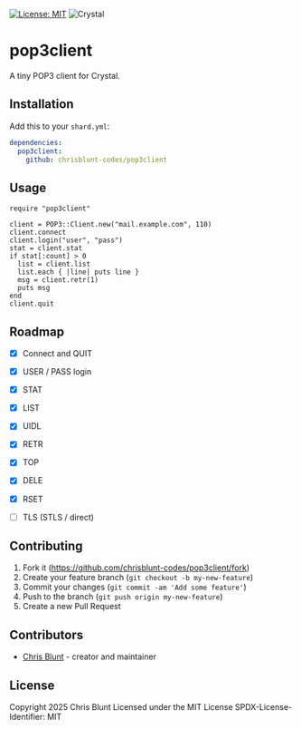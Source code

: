 [![License: MIT](https://img.shields.io/badge/License-MIT-yellow.svg)](https://opensource.org/licenses/MIT)
![Crystal](https://img.shields.io/badge/Crystal-1.17-blue)

# pop3client

A tiny POP3 client for Crystal.

## Installation

Add this to your `shard.yml`:

```yaml
dependencies:
  pop3client:
    github: chrisblunt-codes/pop3client
```

## Usage

```crystal
require "pop3client"

client = POP3::Client.new("mail.example.com", 110)
client.connect
client.login("user", "pass")
stat = client.stat
if stat[:count] > 0
  list = client.list
  list.each { |line| puts line }
  msg = client.retr(1)
  puts msg
end
client.quit
```

## Roadmap

- [x] Connect and QUIT
- [x] USER / PASS login
- [x] STAT
- [x] LIST
- [x] UIDL
- [x] RETR
- [x] TOP
- [x] DELE
- [x] RSET
- [ ] TLS (STLS / direct)


## Contributing

1. Fork it (<https://github.com/chrisblunt-codes/pop3client/fork>)
2. Create your feature branch (`git checkout -b my-new-feature`)
3. Commit your changes (`git commit -am 'Add some feature'`)
4. Push to the branch (`git push origin my-new-feature`)
5. Create a new Pull Request

## Contributors

- [Chris Blunt](https://github.com/chrisblunt-codes) - creator and maintainer


## License

Copyright 2025 Chris Blunt
Licensed under the MIT License
SPDX-License-Identifier: MIT

